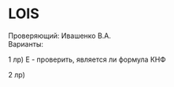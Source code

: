 # LOIS

Проверяющий: Ивашенко В.А.\
Варианты:

1 лр) E - проверить, является ли формула КНФ

2 лр) 
